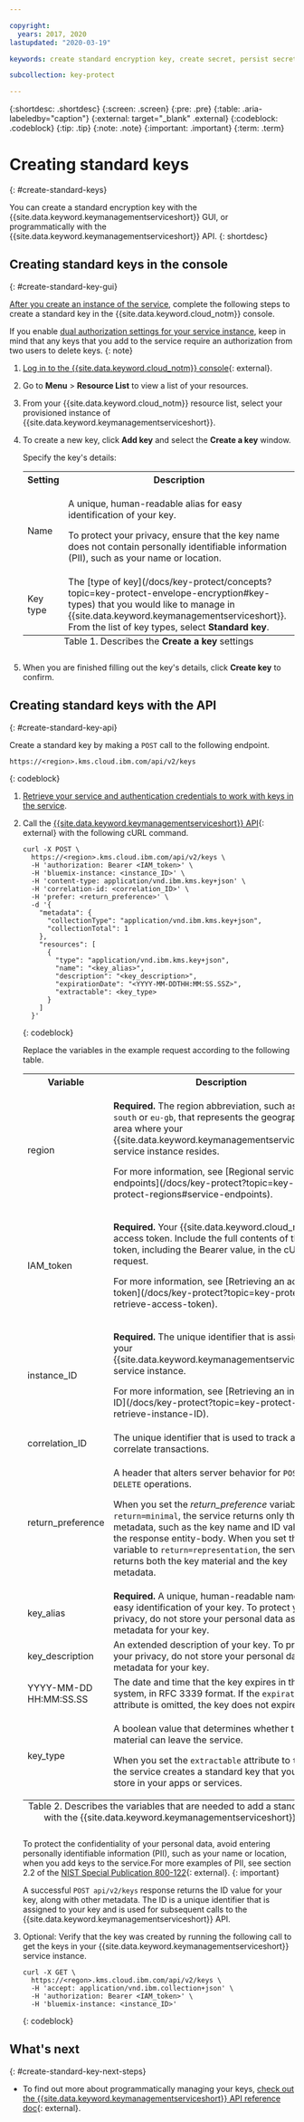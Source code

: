 ```yaml
---

copyright:
  years: 2017, 2020
lastupdated: "2020-03-19"

keywords: create standard encryption key, create secret, persist secret, create encryption key, standard encryption key API examples

subcollection: key-protect

---
```


{:shortdesc: .shortdesc}
{:screen: .screen}
{:pre: .pre}
{:table: .aria-labeledby="caption"}
{:external: target="_blank" .external}
{:codeblock: .codeblock}
{:tip: .tip}
{:note: .note}
{:important: .important}
{:term: .term}

# Creating standard keys
{: #create-standard-keys}

You can create a standard encryption key with the
{{site.data.keyword.keymanagementserviceshort}} GUI, or programmatically with
the {{site.data.keyword.keymanagementserviceshort}} API.
{: shortdesc}

## Creating standard keys in the console
{: #create-standard-key-gui}

[After you create an instance of the service](/docs/key-protect?topic=key-protect-provision),
complete the following steps to create a standard key in the
{{site.data.keyword.cloud_notm}} console.

If you enable
[dual authorization settings for your service instance](/docs/key-protect?topic=key-protect-manage-dual-auth),
keep in mind that any keys that you add to the service require an authorization
from two users to delete keys.
{: note}

1. [Log in to the {{site.data.keyword.cloud_notm}} console](https://{DomainName}/){: external}.
2. Go to **Menu** &gt; **Resource List** to view a list of your resources.
3. From your {{site.data.keyword.cloud_notm}} resource list, select your
provisioned instance of {{site.data.keyword.keymanagementserviceshort}}.
4. To create a new key, click **Add key** and select the **Create a key**
window.

    Specify the key's details:

    <table>
      <tr>
        <th>Setting</th>
        <th>Description</th>
      </tr>

      <tr>
        <td>
          Name
        </td>
        <td>
          <p>
            A unique, human-readable alias for easy identification of your key.
          </p>
          <p>
            To protect your privacy, ensure that the key name does not contain
            personally identifiable information (PII), such as your name or
            location.
          </p>
        </td>
      </tr>

      <tr>
        <td>
          Key type
        </td>
        <td>
          The
          [type of key](/docs/key-protect/concepts?topic=key-protect-envelope-encryption#key-types)
          that you would like to manage in
          {{site.data.keyword.keymanagementserviceshort}}. From the list of key
          types, select <b>Standard key</b>.
        </td>
      </tr>

      <caption style="caption-side:bottom;">
        Table 1. Describes the <b>Create a key</b> settings
      </caption>
    </table>

5. When you are finished filling out the key's details, click **Create key** to
confirm.

## Creating standard keys with the API
{: #create-standard-key-api}

Create a standard key by making a `POST` call to the following endpoint.

```
https://<region>.kms.cloud.ibm.com/api/v2/keys
```
{: codeblock}

1. [Retrieve your service and authentication credentials to work with keys in the service](/docs/key-protect?topic=key-protect-set-up-api).

2. Call the
[{{site.data.keyword.keymanagementserviceshort}} API](/apidocs/key-protect){: external}
with the following cURL command.

    ```cURL
    curl -X POST \
      https://<region>.kms.cloud.ibm.com/api/v2/keys \
      -H 'authorization: Bearer <IAM_token>' \
      -H 'bluemix-instance: <instance_ID>' \
      -H 'content-type: application/vnd.ibm.kms.key+json' \
      -H 'correlation-id: <correlation_ID>' \
      -H 'prefer: <return_preference>' \
      -d '{
        "metadata": {
          "collectionType": "application/vnd.ibm.kms.key+json",
          "collectionTotal": 1
        },
        "resources": [
          {
            "type": "application/vnd.ibm.kms.key+json",
            "name": "<key_alias>",
            "description": "<key_description>",
            "expirationDate": "<YYYY-MM-DDTHH:MM:SS.SSZ>",
            "extractable": <key_type>
          }
        ]
      }'
    ```
    {: codeblock}

    Replace the variables in the example request according to the following
    table.

    <table>
      <tr>
        <th>Variable</th>
        <th>Description</th>
      </tr>

      <tr>
        <td>
          <varname>region</varname>
        </td>
        <td>
          <p>
            <strong>Required.</strong> The region abbreviation, such as
            <code>us-south</code> or <code>eu-gb</code>, that represents the
            geographic area where your
            {{site.data.keyword.keymanagementserviceshort}} service instance
            resides.
          </p>
          <p>
            For more information, see
            [Regional service endpoints](/docs/key-protect?topic=key-protect-regions#service-endpoints).
          </p>
        </td>
      </tr>

      <tr>
        <td>
          <varname>IAM_token</varname>
        </td>
        <td>
          <p>
            <strong>Required.</strong> Your {{site.data.keyword.cloud_notm}}
            access token. Include the full contents of the <code>IAM</code>
            token, including the Bearer value, in the cURL request.
          </p>
          <p>
            For more information, see
            [Retrieving an access token](/docs/key-protect?topic=key-protect-retrieve-access-token).
          </p>
        </td>
      </tr>

      <tr>
        <td>
          <varname>instance_ID</varname>
        </td>
        <td>
          <p>
            <strong>Required.</strong> The unique identifier that is assigned to
            your {{site.data.keyword.keymanagementserviceshort}} service
            instance.
          </p>
          <p>
            For more information, see
            [Retrieving an instance ID](/docs/key-protect?topic=key-protect-retrieve-instance-ID).
          </p>
        </td>
      </tr>

      <tr>
        <td>
          <varname>correlation_ID</varname>
        </td>
        <td>
          The unique identifier that is used to track and correlate
          transactions.
        </td>
      </tr>

      <tr>
        <td>
          <varname>return_preference</varname>
        </td>
        <td>
          <p>
            A header that alters server behavior for <code>POST</code> and
            <code>DELETE</code> operations.
          </p>
          <p>
            When you set the <em>return_preference</em> variable to
            <code>return=minimal</code>, the service returns only the key
            metadata, such as the key name and ID value, in the response
            entity-body. When you set the variable to
            <code>return=representation</code>, the service returns both the key
            material and the key metadata.
          </p>
        </td>
      </tr>

      <tr>
        <td>
          <varname>key_alias</varname>
        </td>
        <td>
          <strong>Required.</strong> A unique, human-readable name for easy
          identification of your key. To protect your privacy, do not store your
          personal data as metadata for your key.
        </td>
      </tr>

      <tr>
        <td>
          <varname>key_description</varname>
        </td>
        <td>
          An extended description of your key. To protect your privacy, do not
          store your personal data as metadata for your key.
        </td>
      </tr>

      <tr>
        <td>
          <varname>YYYY-MM-DD</varname>
          <br>
          <varname>HH:MM:SS.SS</varname>
        </td>
        <td>
          The date and time that the key expires in the system, in RFC 3339
          format. If the <code>expirationDate</code> attribute is omitted, the
          key does not expire.
        </td>
      </tr>

      <tr>
        <td>
          <varname>key_type</varname>
        </td>
        <td>
          <p>
            A boolean value that determines whether the key material can leave
            the service.
          </p>
          <p>
            When you set the <code>extractable</code> attribute to
            <code>true</code>, the service creates a standard key that you can
            store in your apps or services.
          </p>
        </td>
      </tr>

      <caption style="caption-side:bottom;">
        Table 2. Describes the variables that are needed to add a standard key
        with the {{site.data.keyword.keymanagementserviceshort}} API
      </caption>
    </table>

    To protect the confidentiality of your personal data, avoid entering
    personally identifiable information (PII), such as your name or location,
    when you add keys to the service.For more examples of PII, see section 2.2
    of the
    [NIST Special Publication 800-122](https://www.nist.gov/publications/guide-protecting-confidentiality-personally-identifiable-information-pii){: external}.
    {: important}

    A successful `POST api/v2/keys` response returns the ID value for your key,
    along with other metadata. The ID is a unique identifier that is assigned to
    your key and is used for subsequent calls to the
    {{site.data.keyword.keymanagementserviceshort}} API.

3. Optional: Verify that the key was created by running the following call to
get the keys in your {{site.data.keyword.keymanagementserviceshort}} service
instance.

    ```cURL
    curl -X GET \
      https://<regon>.kms.cloud.ibm.com/api/v2/keys \
      -H 'accept: application/vnd.ibm.collection+json' \
      -H 'authorization: Bearer <IAM_token>' \
      -H 'bluemix-instance: <instance_ID>'
    ```
    {: codeblock}

## What's next
{: #create-standard-key-next-steps}

- To find out more about programmatically managing your keys,
[check out the {{site.data.keyword.keymanagementserviceshort}} API reference doc](/apidocs/key-protect){: external}.
